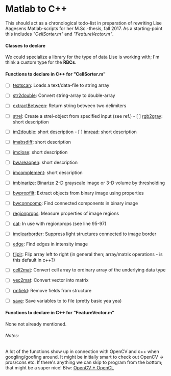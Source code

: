 # Matlab to C++
This should act as a chronological todo-list in preparation of rewriting Lise
Aagesens Matlab-scripts for her M.Sc.-thesis, fall 2017.
As a starting-point this includes _"CellSorter.m"_ and _"FeatureVector.m"_.

#### Classes to declare
We could specialize a library for the type of data Lise is working with; I'm think a custom type for the __RBCs__.



#### Functions to declare in C++ for "CellSorter.m"

  - [ ] [textscan](https://se.mathworks.com/help/matlab/ref/textscan.html):
    Loads a text/data-file to string array
  - [ ] [str2double](https://se.mathworks.com/help/matlab/ref/str2double.html):
    Convert string-array to double-array
  - [ ] [extractBetween](https://se.mathworks.com/help/matlab/ref/extractbetween.html):
    Return string between two delimiters
  - [ ] [strel](https://se.mathworks.com/help/images/ref/strel.html):
    Create a strel-object from specified input (see ref.)
  - [ ] [rgb2gray](https://se.mathworks.com/help/matlab/ref/rgb2gray.html):
    short description
  - [ ] [im2double](https://se.mathworks.com/help/matlab/ref/im2double.html):
    short description
  - [ ] [imread](https://se.mathworks.com/help/matlab/ref/imread.html):
    short description
  - [ ] [imabsdiff](https://se.mathworks.com/help/images/ref/imabsdiff.html):
    short description
  - [ ] [imclose](https://se.mathworks.com/help/images/ref/imclose.html):
    short description
  - [ ] [bwareaopen](https://se.mathworks.com/help/images/ref/bwareaopen.html):
    short description
  - [ ] [imcomplement](https://se.mathworks.com/help/images/ref/imcomplement.html):
    short description
  - [ ] [imbinarize](https://se.mathworks.com/help/images/ref/imbinarize.html):
    Binarize 2-D grayscale image or 3-D volume by thresholding
  - [ ] [bwpropfilt](https://se.mathworks.com/help/images/ref/bwpropfilt.html):
    Extract objects from binary image using properties
  - [ ] [bwconncomp](https://se.mathworks.com/help/images/ref/bwconncomp.html):
    Find connected components in binary image
  - [ ] [regionprops](https://se.mathworks.com/help/images/ref/regionprops.html):
    Measure properties of image regions
  - [ ] [cat](https://se.mathworks.com/help/matlab/ref/cat.html):
    In use with regionprops (see line 95-97)
  - [ ] [imclearborder](https://se.mathworks.com/help/images/ref/imclearborder.html):
    Suppress light structures connected to image border
  - [ ] [edge](https://se.mathworks.com/help/images/ref/edge.html):
    Find edges in intensity image
  - [ ] [fliplr](https://se.mathworks.com/help/matlab/ref/fliplr.html):
    Flip array left to right (in general then; array/matrix operations - is this default in c++?)
  - [ ] [cell2mat](https://se.mathworks.com/help/matlab/ref/cell2mat.html):
    Convert cell array to ordinary array of the underlying data type
  - [ ] [vec2mat](https://se.mathworks.com/help/comm/ref/vec2mat.html):
    Convert vector into matrix
  - [ ] [rmfield](https://se.mathworks.com/help/matlab/ref/rmfield.html):
    Remove fields from structure
  - [ ] [save](https://se.mathworks.com/help/matlab/ref/save.html):
    Save variables to to file (pretty basic yea yea)



#### Functions to declare in C++ for "FeatureVector.m"
None not already mentioned.






###### Notes:
A lot of the functions show up in connection with OpenCV and c++ when googling/goofing around. It might be initially smart to check out OpenCV -> pros/cons etc.
If there's anything we can skip to program from the bottom; that might be a super nice!
Btw: [OpenCV + OpenCL](https://opencv.org/platforms/opencl.html)
